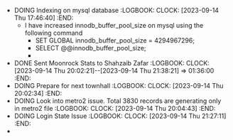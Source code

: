 - DOING Indexing on mysql database
  :LOGBOOK:
  CLOCK: [2023-09-14 Thu 17:46:40]
  :END:
	- I have increased innodb_buffer_pool_size on mysql using the following command
		- SET GLOBAL innodb_buffer_pool_size = 4294967296;
		- SELECT @@innodb_buffer_pool_size;
		-
- DONE Sent Moonrock Stats to Shahzaib Zafar
  :LOGBOOK:
  CLOCK: [2023-09-14 Thu 20:02:21]--[2023-09-14 Thu 21:38:21] =>  01:36:00
  :END:
- DOING Prepare for next townhall
  :LOGBOOK:
  CLOCK: [2023-09-14 Thu 20:02:34]
  :END:
- DOING Look into metro2 issue. Total 3830 records are generating only in metro2 file
  :LOGBOOK:
  CLOCK: [2023-09-14 Thu 20:04:43]
  :END:
- DOING Login State Issue
  :LOGBOOK:
  CLOCK: [2023-09-14 Thu 21:27:11]
  :END:
-